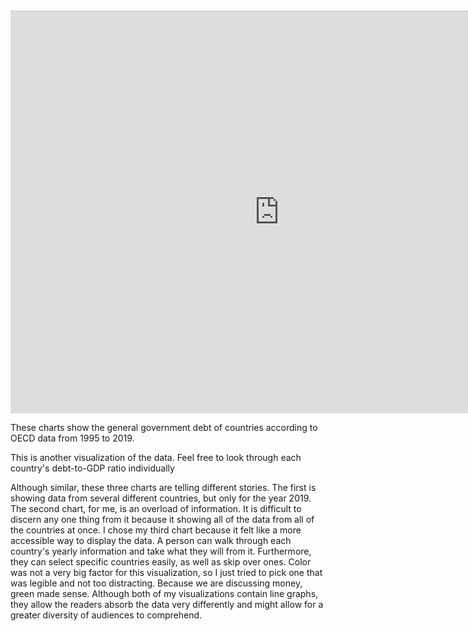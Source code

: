 <iframe src="https://data.oecd.org/chart/6syB" width="860" height="645" style="border: 0" mozallowfullscreen="true" webkitallowfullscreen="true" allowfullscreen="true"><a href="https://data.oecd.org/chart/6syB" target="_blank">OECD Chart: General government debt, Total, % of GDP, Annual, 2019</a></iframe>


These charts show the general government debt of countries according to OECD data from 1995 to 2019.
<div class="flourish-embed flourish-chart" data-src="visualisation/7244244"><script src="https://public.flourish.studio/resources/embed.js"></script></div>


This is another visualization of the data. Feel free to look through each country's debt-to-GDP ratio individually
<div class="flourish-embed flourish-chart" data-src="visualisation/7244446"><script src="https://public.flourish.studio/resources/embed.js"></script></div>


Although similar, these three charts are telling different stories. The first is showing data from several different countries, but only for the year 2019. The second chart, for me, is an overload of information. It is difficult to discern any one thing from it because it showing all of the data from all of the countries at once. I chose my third chart because it felt like a more accessible way to display the data. A person can walk through each country's yearly information and take what they will from it. Furthermore, they can select specific countries easily, as well as skip over ones. Color was not a very big factor for this visualization, so I just tried to pick one that was legible and not too distracting. Because we are discussing money, green made sense. Although both of my visualizations contain line graphs, they allow the readers absorb the data very differently and might allow for a greater diversity of audiences to comprehend. 
